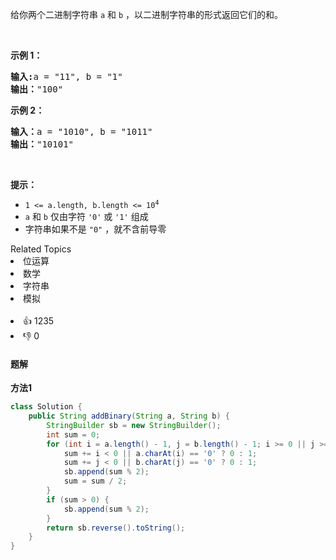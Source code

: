 <p>给你两个二进制字符串 <code>a</code> 和 <code>b</code> ，以二进制字符串的形式返回它们的和。</p>

<p>&nbsp;</p>

<p><strong>示例&nbsp;1：</strong></p>

<pre>
<strong>输入:</strong>a = "11", b = "1"
<strong>输出：</strong>"100"</pre>

<p><strong>示例&nbsp;2：</strong></p>

<pre>
<strong>输入：</strong>a = "1010", b = "1011"
<strong>输出：</strong>"10101"</pre>

<p>&nbsp;</p>

<p><strong>提示：</strong></p>

<ul> 
 <li><code>1 &lt;= a.length, b.length &lt;= 10<sup>4</sup></code></li> 
 <li><code>a</code> 和 <code>b</code> 仅由字符 <code>'0'</code> 或 <code>'1'</code> 组成</li> 
 <li>字符串如果不是 <code>"0"</code> ，就不含前导零</li> 
</ul>

<div><div>Related Topics</div><div><li>位运算</li><li>数学</li><li>字符串</li><li>模拟</li></div></div><br><div><li>👍 1235</li><li>👎 0</li></div>

#### 题解

**方法1**
```java
class Solution {
    public String addBinary(String a, String b) {
        StringBuilder sb = new StringBuilder();
        int sum = 0;
        for (int i = a.length() - 1, j = b.length() - 1; i >= 0 || j >= 0; i--, j--) {
            sum += i < 0 || a.charAt(i) == '0' ? 0 : 1;
            sum += j < 0 || b.charAt(j) == '0' ? 0 : 1;
            sb.append(sum % 2);
            sum = sum / 2;
        }
        if (sum > 0) {
            sb.append(sum % 2);
        }
        return sb.reverse().toString();
    }
}
```
